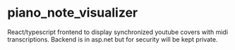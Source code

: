# piano_note_visualizer

React/typescript frontend to display synchronized youtube covers with midi transcriptions.
Backend is in asp.net but for security will be kept private.
